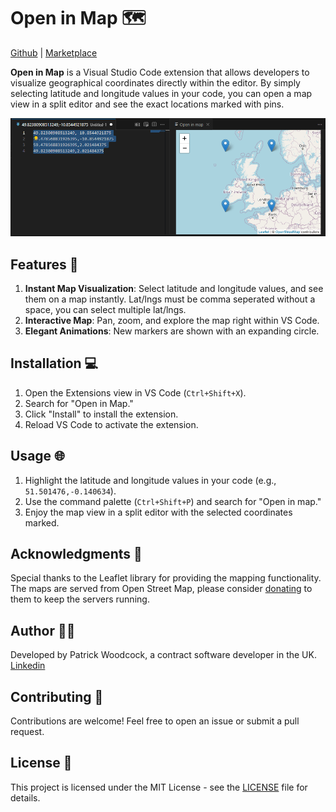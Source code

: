 # Open in Map 🗺️

[Github](https://github.com/Patrick64/vscode-open-in-map) | [Marketplace](https://marketplace.visualstudio.com/items?itemName=kirbydigital.openinmap)

**Open in Map** is a Visual Studio Code extension that allows developers to visualize geographical coordinates directly within the editor. By simply selecting latitude and longitude values in your code, you can open a map view in a split editor and see the exact locations marked with pins.

![Screenshot](./images/screenshot.png)

## Features 🚀

1. **Instant Map Visualization**: Select latitude and longitude values, and see them on a map instantly. Lat/lngs must be comma seperated without a space, you can select multiple lat/lngs.
0. **Interactive Map**: Pan, zoom, and explore the map right within VS Code.
0. **Elegant Animations**: New markers are shown with an expanding circle.

## Installation 💻

1. Open the Extensions view in VS Code (`Ctrl+Shift+X`).
2. Search for "Open in Map."
3. Click "Install" to install the extension.
4. Reload VS Code to activate the extension.

## Usage 🌐

1. Highlight the latitude and longitude values in your code (e.g., `51.501476,-0.140634`).
2. Use the command palette (`Ctrl+Shift+P`) and search for "Open in map."
3. Enjoy the map view in a split editor with the selected coordinates marked.

## Acknowledgments 🙏

Special thanks to the Leaflet library for providing the mapping functionality. The maps are served from Open Street Map, please consider [donating](https://donate.openstreetmap.org/) to them to keep the servers running.

## Author 👨‍💻

Developed by Patrick Woodcock, a contract software developer in the UK. [Linkedin](https://www.linkedin.com/in/patrick-woodcock-258371a6/)

## Contributing 🤝

Contributions are welcome! Feel free to open an issue or submit a pull request.

## License 📄

This project is licensed under the MIT License - see the [LICENSE](LICENSE) file for details.